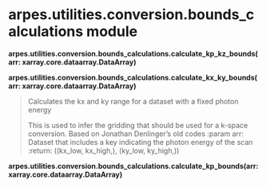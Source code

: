 # arpes.utilities.conversion.bounds\_calculations module

**arpes.utilities.conversion.bounds\_calculations.calculate\_kp\_kz\_bounds(arr:
xarray.core.dataarray.DataArray)**

**arpes.utilities.conversion.bounds\_calculations.calculate\_kx\_ky\_bounds(arr:
xarray.core.dataarray.DataArray)**

> Calculates the kx and ky range for a dataset with a fixed photon
> energy
> 
> This is used to infer the gridding that should be used for a k-space
> conversion. Based on Jonathan Denlinger’s old codes :param arr:
> Dataset that includes a key indicating the photon energy of the scan
> :return: ((kx\_low, kx\_high,), (ky\_low,
ky\_high,))

**arpes.utilities.conversion.bounds\_calculations.calculate\_kp\_bounds(arr:
xarray.core.dataarray.DataArray)**
